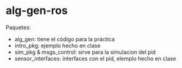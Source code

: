 # alg-gen-ros
Paquetes:
- alg_gen: tiene el código para la práctica
- intro_pkg: ejemplo hecho en clase
- sim_pkg & msgs_control: sirve para la simulacion del pid
- sensor_interfaces: interfaces con el pid, elemplo hecho en clase
